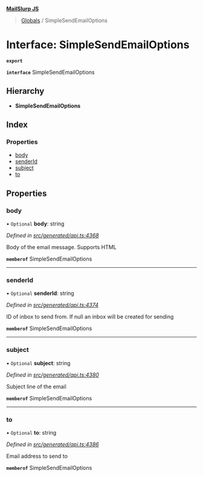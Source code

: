 **[MailSlurp JS](../README.md)**

> [Globals](../README.md) / SimpleSendEmailOptions

# Interface: SimpleSendEmailOptions

**`export`** 

**`interface`** SimpleSendEmailOptions

## Hierarchy

* **SimpleSendEmailOptions**

## Index

### Properties

* [body](simplesendemailoptions.md#body)
* [senderId](simplesendemailoptions.md#senderid)
* [subject](simplesendemailoptions.md#subject)
* [to](simplesendemailoptions.md#to)

## Properties

### body

• `Optional` **body**: string

*Defined in [src/generated/api.ts:4368](https://github.com/mailslurp/mailslurp-client/blob/24bff2e/src/generated/api.ts#L4368)*

Body of the email message. Supports HTML

**`memberof`** SimpleSendEmailOptions

___

### senderId

• `Optional` **senderId**: string

*Defined in [src/generated/api.ts:4374](https://github.com/mailslurp/mailslurp-client/blob/24bff2e/src/generated/api.ts#L4374)*

ID of inbox to send from. If null an inbox will be created for sending

**`memberof`** SimpleSendEmailOptions

___

### subject

• `Optional` **subject**: string

*Defined in [src/generated/api.ts:4380](https://github.com/mailslurp/mailslurp-client/blob/24bff2e/src/generated/api.ts#L4380)*

Subject line of the email

**`memberof`** SimpleSendEmailOptions

___

### to

• `Optional` **to**: string

*Defined in [src/generated/api.ts:4386](https://github.com/mailslurp/mailslurp-client/blob/24bff2e/src/generated/api.ts#L4386)*

Email address to send to

**`memberof`** SimpleSendEmailOptions
